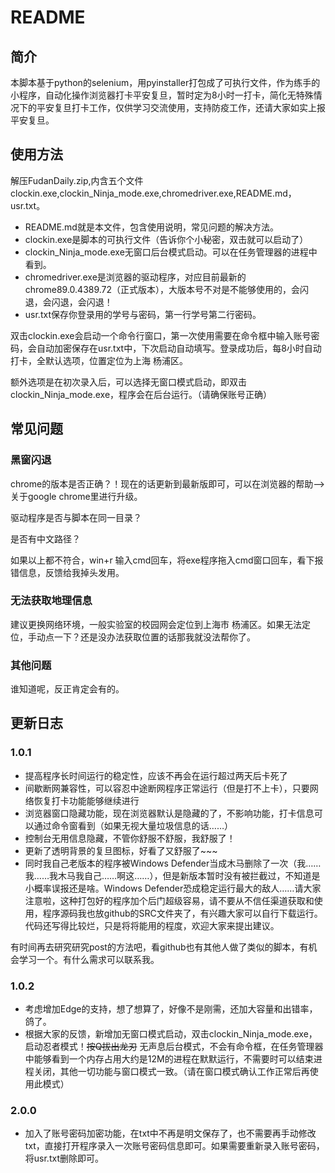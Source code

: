 # README

## 简介

本脚本基于python的selenium，用pyinstaller打包成了可执行文件，作为练手的小程序，自动化操作浏览器打卡平安复旦，暂时定为8小时一打卡，简化无特殊情况下的平安复旦打卡工作，仅供学习交流使用，支持防疫工作，还请大家如实上报平安复旦。
## 使用方法
解压FudanDaily.zip,内含五个文件clockin.exe,clockin_Ninja_mode.exe,chromedriver.exe,README.md，usr.txt。

- README.md就是本文件，包含使用说明，常见问题的解决方法。
- clockin.exe是脚本的可执行文件（告诉你个小秘密，双击就可以启动了）
- clockin_Ninja_mode.exe无窗口后台模式启动。可以在任务管理器的进程中看到。
- chromedriver.exe是浏览器的驱动程序，对应目前最新的chrome89.0.4389.72（正式版本），大版本号不对是不能够使用的，会闪退，会闪退，会闪退！
- usr.txt保存你登录用的学号与密码，第一行学号第二行密码。

双击clockin.exe会启动一个命令行窗口，第一次使用需要在命令框中输入账号密码，会自动加密保存在usr.txt中，下次启动自动填写。登录成功后，每8小时自动打卡，全默认选项，位置定位为上海 杨浦区。

额外选项是在初次录入后，可以选择无窗口模式启动，即双击clockin_Ninja_mode.exe，程序会在后台运行。（请确保账号正确）

## 常见问题

### 黑窗闪退

chrome的版本是否正确？！现在的话更新到最新版即可，可以在浏览器的帮助——>关于google chrome里进行升级。

驱动程序是否与脚本在同一目录？

是否有中文路径？

如果以上都不符合，win+r 输入cmd回车，将exe程序拖入cmd窗口回车，看下报错信息，反馈给我掉头发用。

### 无法获取地理信息

建议更换网络环境，一般实验室的校园网会定位到上海市 杨浦区。如果无法定位，手动点一下？还是没办法获取位置的话那我就没法帮你了。

### 其他问题

谁知道呢，反正肯定会有的。

## 更新日志

### 1.0.1
- 提高程序长时间运行的稳定性，应该不再会在运行超过两天后卡死了
- 间歇断网兼容性，可以容忍中途断网程序正常运行（但是打不上卡），只要网络恢复打卡功能能够继续进行
- 浏览器窗口隐藏功能，现在浏览器默认是隐藏的了，不影响功能，打卡信息可以通过命令窗看到（如果无视大量垃圾信息的话……）
- 控制台无用信息隐藏，不管你舒服不舒服，我舒服了！
- 更新了透明背景的复旦图标，好看了又舒服了~~~
- 同时我自己老版本的程序被Windows Defender当成木马删除了一次（我……我……我木马我自己……啊这……），但是新版本暂时没有被拦截过，不知道是小概率误报还是啥。Windows Defender恐成稳定运行最大的敌人……请大家注意啦，这种打包好的程序加个后门超级容易，请不要从不信任渠道获取和使用，程序源码我也放github的SRC文件夹了，有兴趣大家可以自行下载运行。代码还写得比较烂，只是将将能用的程度，欢迎大家来提出建议。

有时间再去研究研究post的方法吧，看github也有其他人做了类似的脚本，有机会学习一个。有什么需求可以联系我。

### 1.0.2

- 考虑增加Edge的支持，想了想算了，好像不是刚需，还加大容量和出错率，鸽了。
- 根据大家的反馈，新增加无窗口模式启动，双击clockin_Ninja_mode.exe，启动忍者模式！~~按Q拔出龙刃~~ 无声息后台模式，不会有命令框，在任务管理器中能够看到一个内存占用大约是12M的进程在默默运行，不需要时可以结束进程关闭，其他一切功能与窗口模式一致。（请在窗口模式确认工作正常后再使用此模式）

### 2.0.0

- 加入了账号密码加密功能，在txt中不再是明文保存了，也不需要再手动修改txt，直接打开程序录入一次账号密码信息即可。如果需要重新录入账号密码，将usr.txt删除即可。
